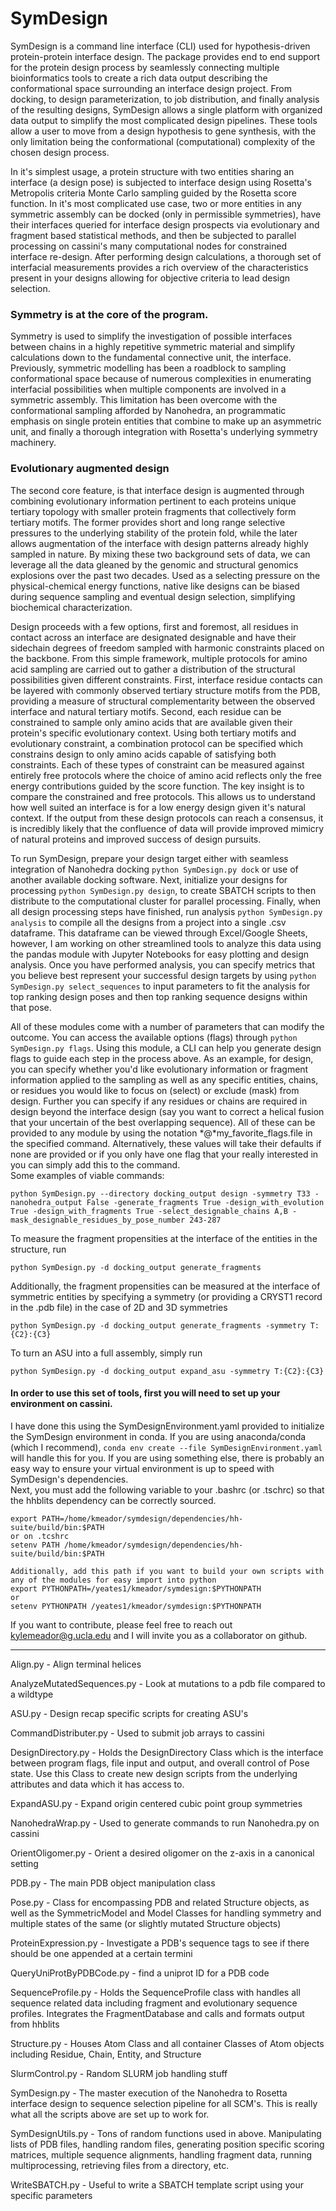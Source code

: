 # SymDesign
SymDesign is a command line interface (CLI) used for hypothesis-driven protein-protein interface design. The package provides end to end support for the protein design process by seamlessly connecting multiple bioinformatics tools to create a rich data output describing the conformational space surrounding an interface design project. From docking, to design parameterization, to job distribution, and finally analysis of the resulting designs, SymDesign allows a single platform with organized data output to simplify the most complicated design pipelines. These tools allow a user to move from a design hypothesis to gene synthesis, with the only limitation being the conformational (computational) complexity of the chosen design process. 

In it's simplest usage, a protein structure with two entities sharing an interface (a design pose) is subjected to interface design using Rosetta's Metropolis criteria Monte Carlo sampling guided by the Rosetta score function. In it's most complicated use case, two or more entities in any symmetric assembly can be docked (only in permissible symmetries), have their interfaces queried for interface design prospects via evolutionary and fragment based statistical methods, and then be subjected to parallel processing on cassini's many computational nodes for constrained interface re-design. After performing design calculations, a thorough set of interfacial measurements provides a rich overview of the characteristics present in your designs allowing for objective criteria to lead design selection. 

### Symmetry is at the core of the program.
Symmetry is used to simplify the investigation of possible interfaces between chains in a highly repetitive symmetric material and simplify calculations down to the fundamental connective unit, the interface. Previously, symmetric modelling has been a roadblock to sampling conformational space because of numerous complexities in enumerating interfacial possibilities when multiple components are involved in a symmetric assembly. This limitation has been overcome with the conformational sampling afforded by Nanohedra, an programmatic emphasis on single protein entities that combine to make up an asymmetric unit, and finally a thorough integration with Rosetta's underlying symmetry machinery. 

### Evolutionary augmented design
The second core feature, is that interface design is augmented through combining evolutionary information pertinent to each proteins unique tertiary topology with smaller protein fragments that collectively form tertiary motifs. The former provides short and long range selective pressures to the underlying stability of the protein fold, while the later allows augmentation of the interface with design patterns already highly sampled in nature. By mixing these two background sets of data, we can leverage all the data gleaned by the genomic and structural genomics explosions over the past two decades. Used as a selecting pressure on the physical-chemical energy functions, native like designs can be biased during sequence sampling and eventual design selection, simplifying biochemical characterization. 

Design proceeds with a few options, first and foremost, all residues in contact across an interface are designated designable and have their sidechain degrees of freedom sampled with harmonic constraints placed on the backbone. From this simple framework, multiple protocols for amino acid sampling are carried out to gather a distribution of the structural possibilities given different constraints. First, interface residue contacts can be layered with commonly observed tertiary structure motifs from the PDB, providing a measure of structural complementarity between the observed interface and natural tertiary motifs. Second, each residue can be constrained to sample only amino acids that are available given their protein's specific evolutionary context. Using both tertiary motifs and evolutionary constraint, a combination protocol can be specified which constrains design to only amino acids capable of satisfying both constraints. Each of these types of constraint can be measured against entirely free protocols where the choice of amino acid reflects only the free energy contributions guided by the score function. The key insight is to compare the constrained and free protocols. This allows us to understand how well suited an interface is for a low energy design given it's natural context. If the output from these design protocols can reach a consensus, it is incredibly likely that the confluence of data will provide improved mimicry of natural proteins and improved success of design pursuits.

To run SymDesign, prepare your design target either with seamless integration of Nanohedra docking `python SymDesign.py dock` or use of another available docking software. Next, initialize your designs for processing `python SymDesign.py design`, to create SBATCH scripts to then distribute to the computational cluster for parallel processing. Finally, when all design processing steps have finished, run analysis `python SymDesign.py analysis` to compile all the designs from a project into a single .csv dataframe. This dataframe can be viewed through Excel/Google Sheets, however, I am working on other streamlined tools to analyze this data using the pandas module with Jupyter Notebooks for easy plotting and design analysis. Once you have performed analysis, you can specify metrics that you believe best represent your successful design targets by using `python SymDesign.py select_sequences` to input parameters to fit the analysis for top ranking design poses and then top ranking sequence designs within that pose.

All of these modules come with a number of parameters that can modify the outcome. You can access the available options (flags) through `python SymDesign.py flags`. Using this module, a CLI can help you generate design flags to guide each step in the process above. As an example, for design, you can specify whether you'd like evolutionary information or fragment information applied to the sampling as well as any specific entities, chains, or residues you would like to focus on (select) or exclude (mask) from design. Further you can specify if any residues or chains are required in design beyond the interface design (say you want to correct a helical fusion that your uncertain of the best overlapping sequence). All of these can be provided to any module by using the notation *@*my_favorite_flags.file in the specified command. Alternatively, these values will take their defaults if none are provided or if you only have one flag that your really interested in you can simply add this to the command.  
Some examples of viable commands:

    python SymDesign.py --directory docking_output design -symmetry T33 -nanohedra_output False -generate_fragments True -design_with_evolution True -design_with_fragments True -select_designable_chains A,B -mask_designable_residues_by_pose_number 243-287

To measure the fragment propensities at the interface of the entities in the structure, run

    python SymDesign.py -d docking_output generate_fragments

Additionally, the fragment propensities can be measured at the interface of symmetric entities by specifying a symmetry (or providing a CRYST1 record in the .pdb file) in the case of 2D and 3D symmetries

    python SymDesign.py -d docking_output generate_fragments -symmetry T:{C2}:{C3}

To turn an ASU into a full assembly, simply run
    
    python SymDesign.py -d docking_output expand_asu -symmetry T:{C2}:{C3}

#### In order to use this set of tools, first you will need to set up your environment on cassini.  
I have done this using the SymDesignEnvironment.yaml provided to initialize the SymDesign environment in conda. If you are using anaconda/conda (which I recommend), `conda env create --file SymDesignEnvironment.yaml` will handle this for you. If you are using something else, there is probably an easy way to ensure your virtual environment is up to speed with SymDesign's dependencies.  
Next, you must add the following variable to your .bashrc (or .tschrc) so that the hhblits dependency can be correctly sourced. 

    export PATH=/home/kmeador/symdesign/dependencies/hh-suite/build/bin:$PATH
    or on .tcshrc
    setenv PATH /home/kmeador/symdesign/dependencies/hh-suite/build/bin:$PATH
    
    Additionally, add this path if you want to build your own scripts with any of the modules for easy import into python
    export PYTHONPATH=/yeates1/kmeador/symdesign:$PYTHONPATH
    or
    setenv PYTHONPATH /yeates1/kmeador/symdesign:$PYTHONPATH

If you want to contribute, please feel free to reach out kylemeador@g.ucla.edu and I will invite you as a collaborator on github.

---

Align.py - Align terminal helices

AnalyzeMutatedSequences.py - Look at mutations to a pdb file compared to a wildtype

ASU.py - Design recap specific scripts for creating ASU's

CommandDistributer.py - Used to submit job arrays to cassini

DesignDirectory.py - Holds the DesignDirectory Class which is the interface between program flags, file input and output, and overall control of Pose state. Use this Class to create new design scripts from the underlying attributes and data which it has access to. 

ExpandASU.py - Expand origin centered cubic point group symmetries

NanohedraWrap.py - Used to generate commands to run Nanohedra.py on cassini

OrientOligomer.py - Orient a desired oligomer on the z-axis in a canonical setting

PDB.py - The main PDB object manipulation class

Pose.py - Class for encompassing PDB and related Structure objects, as well as the SymmetricModel and Model Classes for handling symmetry and multiple states of the same (or slightly mutated Structure objects) 

ProteinExpression.py - Investigate a PDB's sequence tags to see if there should be one appended at a certain termini

QueryUniProtByPDBCode.py - find a uniprot ID for a PDB code

SequenceProfile.py - Holds the SequenceProfile class with handles all sequence related data including fragment and evolutionary sequence profiles. Integrates the FragmentDatabase and calls and formats output from hhblits

Structure.py - Houses Atom Class and all container Classes of Atom objects including Residue, Chain, Entity, and Structure

SlurmControl.py - Random SLURM job handling stuff

SymDesign.py - The master execution of the Nanohedra to Rosetta interface design to sequence selection pipeline for all SCM's. This is really what all the scripts above are set up to work for.

SymDesignUtils.py - Tons of random functions used in above. Manipulating lists of PDB files, handling random files, generating position specific scoring matrices, multiple sequence alignments, handling fragment data, running multiprocessing, retrieving files from a directory, etc.

WriteSBATCH.py - Useful to write a SBATCH template script using your specific parameters
